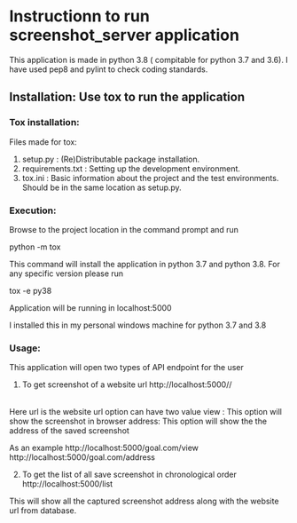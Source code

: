 # Instructionn to run screenshot_server application

This application is made in python 3.8 ( compitable for python 3.7 and 3.6). I have used pep8 and pylint to check coding standards.

## Installation: Use tox to run the application

### Tox installation:

Files made for tox:
1. setup.py : (Re)Distributable package installation.
2. requirements.txt : Setting up the development environment.
3. tox.ini : Basic information about the project and the test environments. Should be in the same location as setup.py.

### Execution:

Browse to the project location in the command prompt and run 

python -m tox 

This command will install the application in python 3.7 and python 3.8. For any specific version please run

tox -e py38

Application will be running in localhost:5000

I installed this in my personal windows machine for python 3.7 and 3.8

### Usage: 

This application will open two types of API endpoint for the user

1. To get screenshot of a website url
http://localhost:5000/<url>/<option>

Here url is the website url
option can have two value
view : This option will show the screenshot in browser
address: This option will show the the address of the saved screenshot

As an example
http://localhost:5000/goal.com/view
http://localhost:5000/goal.com/address



2. To get the list of all save screenshot in chronological order
http://localhost:5000/list

This will show all the captured screenshot address along with the website url from database.




